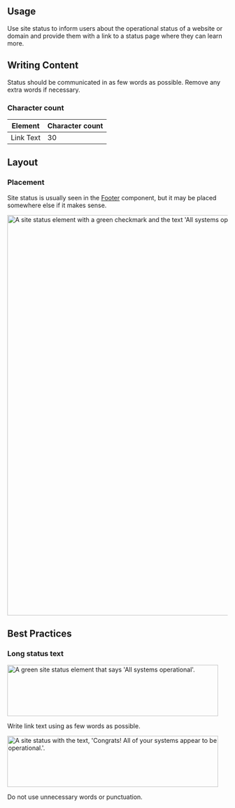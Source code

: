 ## Usage

Use site status to inform users about the operational status of a website or domain and provide them with a link to a status page where they can learn more.

## Writing Content

Status should be communicated in as few words as possible. Remove any extra words if necessary.

### Character count

<rh-table>

| Element   | Character count |
|-----------|-----------------|
| Link Text | 30              |

</rh-table>

## Layout

### Placement

Site status is usually seen in the [Footer](../../footer/) component, but it may be placed somewhere else if it makes sense.

<uxdot-example variant="full" no-border>
  <img src="../site-status-guidelines-footer-placement.svg"
        alt="A site status element with a green checkmark and the text 'All systems operational' in a footer element on the bottom left."
        width="1140"
        height="915">
</uxdot-example>

## Best Practices

### Long status text

<div class="grid sm-two-columns">
  <uxdot-best-practice variant="do">
    <uxdot-example slot="image">
      <img alt="A green site status element that says 'All systems operational'."
           src="../site-status-guidelines-best-practices-1-do.svg"
           width="482"
           height="117">
    </uxdot-example>
    <p>Write link text using as few words as possible.</p>
  </uxdot-best-practice>

  <uxdot-best-practice variant="dont">
    <uxdot-example slot="image">
      <img alt="A site status with the text, 'Congrats! All of your systems appear to be operational.'."
           src="../site-status-guidelines-best-practices-1-dont.svg"
           width="482"
           height="117">
    </uxdot-example>
    <p>Do not use unnecessary words or punctuation.</p>
  </uxdot-best-practice>
</div>
